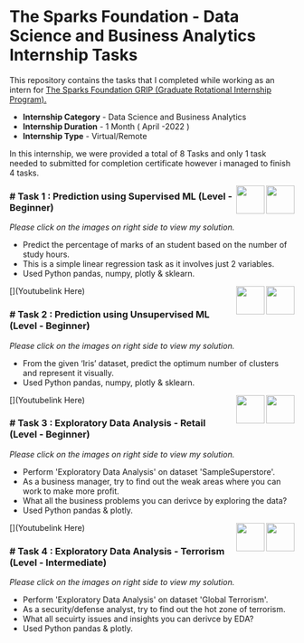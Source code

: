 # The Sparks Foundation - Data Science and Business Analytics Internship Tasks
 
This repository contains the tasks that I completed while working as an intern for [The Sparks Foundation GRIP (Graduate Rotational Internship Program).](https://internship.thesparksfoundation.info/index.html)
- **Internship Category** - Data Science and Business Analytics
- **Internship Duration** - 1 Month ( April -2022 )
- **Internship Type** - Virtual/Remote

In this internship, we were provided a total of 8 Tasks and only 1 task needed to submitted for completion certificate however i managed to finish 4 tasks.

[<img align = right height = 50 width = 50 src = https://cdn4.iconfinder.com/data/icons/social-media-and-logos-11/32/Logo_Youtube-512.png>](https://youtu.be/nFEETIXEMpk)
[<img align = right height = 50 width = 50 src = https://cdn.icon-icons.com/icons2/2667/PNG/512/jupyter_app_icon_161280.png>](https://github.com/back1ply/The-Sparks-Foundation-Tasks/blob/main/Task%201/Prediction%20using%20Supervised%20ML.ipynb)


### # Task 1 : Prediction using Supervised ML (Level - Beginner)
_Please click on the images on right side to view my solution._

- Predict the percentage of marks of an student based on the number of study hours.
- This is a simple linear regression task as it involves just 2 variables.
- Used Python pandas, numpy, plotly & sklearn.


[<img align = right height = 50 width = 50 src = https://cdn4.iconfinder.com/data/icons/social-media-and-logos-11/32/Logo_Youtube-512.png>](Youtubelink Here)
[<img align = right height = 50 width = 50 src = https://cdn.icon-icons.com/icons2/2667/PNG/512/jupyter_app_icon_161280.png>](https://github.com/back1ply/The-Sparks-Foundation-Tasks/blob/main/Task%202/Prediction%20using%20Unsupervised%20ML.ipynb)

### # Task 2 : Prediction using Unsupervised ML (Level - Beginner)
_Please click on the images on right side to view my solution._

- From the given ‘Iris’ dataset, predict the optimum number of clusters and represent it visually.
- Used Python pandas, numpy, plotly & sklearn.

[<img align = right height = 50 width = 50 src = https://cdn4.iconfinder.com/data/icons/social-media-and-logos-11/32/Logo_Youtube-512.png>](Youtubelink Here)
[<img align = right height = 50 width = 50 src = https://cdn.icon-icons.com/icons2/2667/PNG/512/jupyter_app_icon_161280.png>](https://github.com/back1ply/The-Sparks-Foundation-Tasks/blob/main/Task%203/Exploratory%20Data%20Analysis%20-%20Retail.ipynb)

### # Task 3 : Exploratory Data Analysis - Retail (Level - Beginner)
_Please click on the images on right side to view my solution._

- Perform 'Exploratory Data Analysis' on dataset 'SampleSuperstore'.
- As a business manager, try to find out the weak areas where you can work to make more profit.
- What all the business problems you can derivce by exploring the data?
- Used Python pandas & plotly.

[<img align = right height = 50 width = 50 src = https://cdn4.iconfinder.com/data/icons/social-media-and-logos-11/32/Logo_Youtube-512.png>](Youtubelink Here)
[<img align = right height = 50 width = 50 src = https://cdn.icon-icons.com/icons2/2667/PNG/512/jupyter_app_icon_161280.png>](https://github.com/back1ply/The-Sparks-Foundation-Tasks/blob/main/Task%204/Exploratory%20Data%20Analysis%20-%20Global%20Terrorism.ipynb)

### # Task 4 : Exploratory Data Analysis - Terrorism (Level - Intermediate)
_Please click on the images on right side to view my solution._

- Perform 'Exploratory Data Analysis' on dataset 'Global Terrorism'.
- As a security/defense analyst, try to find out the hot zone of terrorism.
- What all secuirty issues and insights you can derivce by EDA?
- Used Python pandas & plotly.

